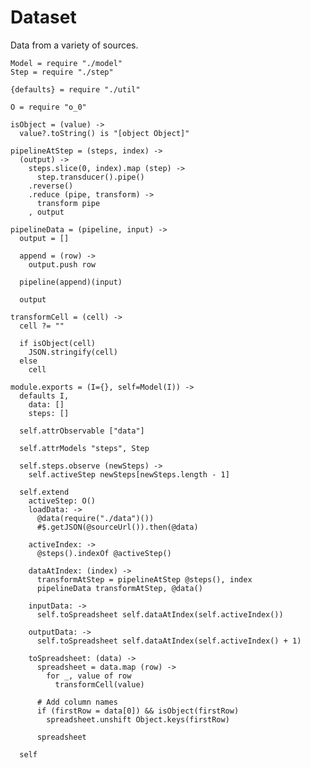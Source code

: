 Dataset
=======

Data from a variety of sources.

    Model = require "./model"
    Step = require "./step"

    {defaults} = require "./util"

    O = require "o_0"

    isObject = (value) ->
      value?.toString() is "[object Object]"

    pipelineAtStep = (steps, index) ->
      (output) ->
        steps.slice(0, index).map (step) ->
          step.transducer().pipe()
        .reverse()
        .reduce (pipe, transform) ->
          transform pipe
        , output

    pipelineData = (pipeline, input) ->
      output = []

      append = (row) ->
        output.push row

      pipeline(append)(input)

      output

    transformCell = (cell) ->
      cell ?= ""

      if isObject(cell)
        JSON.stringify(cell)
      else
        cell

    module.exports = (I={}, self=Model(I)) ->
      defaults I,
        data: []
        steps: []

      self.attrObservable ["data"]

      self.attrModels "steps", Step

      self.steps.observe (newSteps) ->
        self.activeStep newSteps[newSteps.length - 1]

      self.extend
        activeStep: O()
        loadData: ->
          @data(require("./data")())
          #$.getJSON(@sourceUrl()).then(@data)

        activeIndex: ->
          @steps().indexOf @activeStep()

        dataAtIndex: (index) ->
          transformAtStep = pipelineAtStep @steps(), index
          pipelineData transformAtStep, @data()

        inputData: ->
          self.toSpreadsheet self.dataAtIndex(self.activeIndex())

        outputData: ->
          self.toSpreadsheet self.dataAtIndex(self.activeIndex() + 1)

        toSpreadsheet: (data) ->
          spreadsheet = data.map (row) ->
            for _, value of row
              transformCell(value)

          # Add column names
          if (firstRow = data[0]) && isObject(firstRow)
            spreadsheet.unshift Object.keys(firstRow)

          spreadsheet

      self
